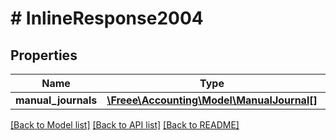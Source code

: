 # # InlineResponse2004

## Properties

Name | Type | Description | Notes
------------ | ------------- | ------------- | -------------
**manual_journals** | [**\Freee\Accounting\Model\ManualJournal[]**](ManualJournal.md) |  |

[[Back to Model list]](../../README.md#models) [[Back to API list]](../../README.md#endpoints) [[Back to README]](../../README.md)
